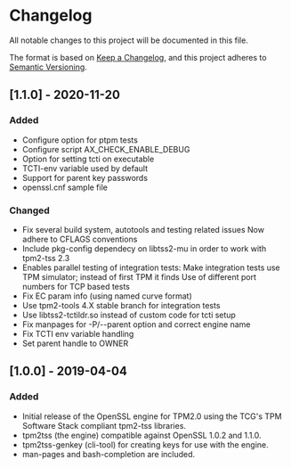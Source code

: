 # Changelog
All notable changes to this project will be documented in this file.

The format is based on [Keep a Changelog](https://keepachangelog.com/en/1.0.0/),
and this project adheres to [Semantic Versioning](https://semver.org/spec/v2.0.0.html).

## [1.1.0] - 2020-11-20
### Added
- Configure option for ptpm tests
- Configure script AX_CHECK_ENABLE_DEBUG
- Option for setting tcti on executable
- TCTI-env variable used by default
- Support for parent key passwords
- openssl.cnf sample file

### Changed
- Fix several build system, autotools and testing related issues
  Now adhere to CFLAGS conventions
- Include pkg-config dependecy on libtss2-mu in order to work with tpm2-tss 2.3
- Enables parallel testing of integration tests:
  Make integration tests use TPM simulator; instead of first TPM it finds
  Use of different port numbers for TCP based tests
- Fix EC param info (using named curve format)
- Use tpm2-tools 4.X stable branch for integration tests
- Use libtss2-tctildr.so instead of custom code for tcti setup
- Fix manpages for -P/--parent option and correct engine name
- Fix TCTI env variable handling
- Set parent handle to OWNER

## [1.0.0] - 2019-04-04
### Added
- Initial release of the OpenSSL engine for TPM2.0 using the TCG's TPM
  Software Stack compliant tpm2-tss libraries.
- tpm2tss (the engine) compatible against OpenSSL 1.0.2 and 1.1.0.
- tpm2tss-genkey (cli-tool) for creating keys for use with the engine.
- man-pages and bash-completion are included.
